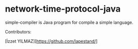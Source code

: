 # network-time-protocol-java

simple-compiler is Java program for compile a simple language.

Contributors:

[İzzet YILMAZ][https://github.com/lapestand/]
